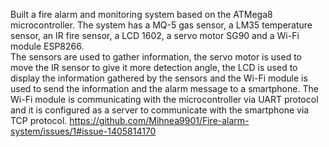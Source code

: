   Built a fire alarm and monitoring system based on the ATMega8 microcontroller. 
   The system has a MQ-5 gas sensor, a LM35 temperature sensor, an IR fire sensor, a LCD 1602, a servo motor SG90 and a Wi-Fi module
ESP8266.  
   The sensors are used to gather information, the servo motor is used to move the IR sensor to give it
more detection angle, the LCD is used to display the information gathered by the sensors and the Wi-Fi module is
used to send the information and the alarm message to a smartphone. 
    The Wi-Fi module is communicating with the microcontroller via UART protocol and it is configured as a server to communicate with the smartphone via
TCP protocol.
https://github.com/Mihnea9901/Fire-alarm-system/issues/1#issue-1405814170
